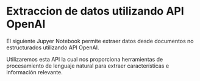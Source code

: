 # Extraccion de datos utilizando API OpenAI


El siguiente Jupyer Notebook permite extraer datos desde documentos no estructurados utilizando API OpenAI.

Utilizaremos esta API la cual nos proporciona herramientas de procesamiento de lenguaje natural para extraer características e información relevante.
